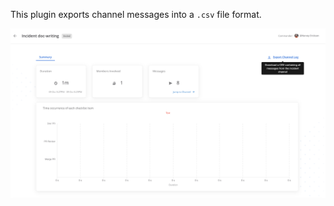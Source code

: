 This plugin exports channel messages into a `.csv` file format.

![Channel Export download](assets/channel_export.png)

